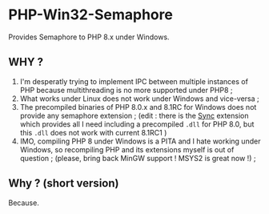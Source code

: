 # PHP-Win32-Semaphore
Provides Semaphore to PHP 8.x under Windows.

## WHY ?

1. I'm desperatly trying to implement IPC between multiple instances of PHP because multithreading is no more supported under PHP8 ;
2. What works under Linux does not work under Windows and vice-versa ;
3. The precompiled binaries of PHP 8.0.x and 8.1RC for Windows does not provide any semaphore extension ; (edit : there is the [Sync](https://pecl.php.net/package/sync) extension which provides all I need including a precompiled `.dll` for PHP 8.0, but this `.dll` does not work with current 8.1RC1 )
4. IMO, compiling PHP 8 under Windows is a PITA and I hate working under Windows, so recompiling PHP and its extensions myself is out of question ; (please, bring back MinGW support ! MSYS2 is great now !) ;

## Why ? (short version)

Because.
